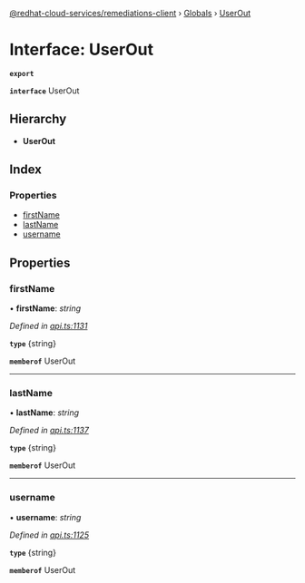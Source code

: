 [@redhat-cloud-services/remediations-client](../README.md) › [Globals](../globals.md) › [UserOut](userout.md)

# Interface: UserOut

**`export`** 

**`interface`** UserOut

## Hierarchy

* **UserOut**

## Index

### Properties

* [firstName](userout.md#firstname)
* [lastName](userout.md#lastname)
* [username](userout.md#username)

## Properties

###  firstName

• **firstName**: *string*

*Defined in [api.ts:1131](https://github.com/RedHatInsights/javascript-clients/blob/master/packages/remediations/api.ts#L1131)*

**`type`** {string}

**`memberof`** UserOut

___

###  lastName

• **lastName**: *string*

*Defined in [api.ts:1137](https://github.com/RedHatInsights/javascript-clients/blob/master/packages/remediations/api.ts#L1137)*

**`type`** {string}

**`memberof`** UserOut

___

###  username

• **username**: *string*

*Defined in [api.ts:1125](https://github.com/RedHatInsights/javascript-clients/blob/master/packages/remediations/api.ts#L1125)*

**`type`** {string}

**`memberof`** UserOut
